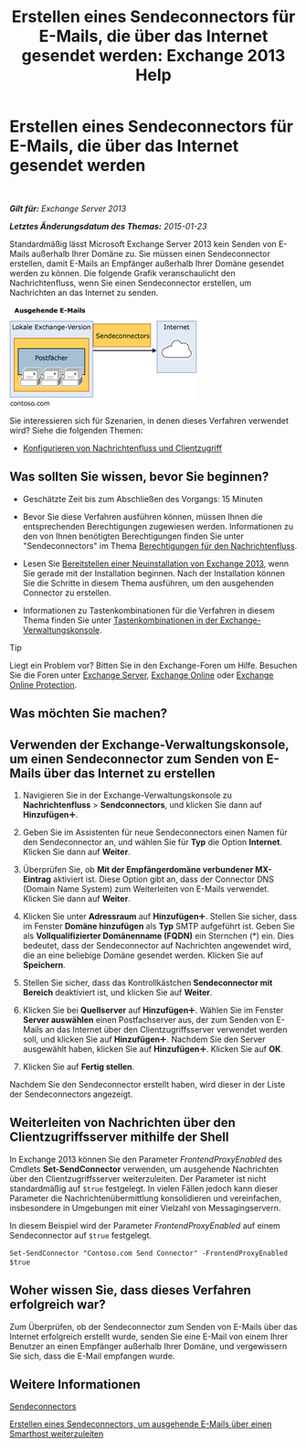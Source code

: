 ﻿---
title: 'Erstellen eines Sendeconnectors für E-Mails, die über das Internet gesendet werden: Exchange 2013 Help'
TOCTitle: Erstellen eines Sendeconnectors für E-Mails, die über das Internet gesendet werden
ms:assetid: 6deaefa8-1152-40d9-b1ba-9c19bdf8a928
ms:mtpsurl: https://technet.microsoft.com/de-de/library/JJ657457(v=EXCHG.150)
ms:contentKeyID: 50475910
ms.date: 04/24/2018
mtps_version: v=EXCHG.150
ms.translationtype: HT
---

# Erstellen eines Sendeconnectors für E-Mails, die über das Internet gesendet werden

 

_**Gilt für:** Exchange Server 2013_

_**Letztes Änderungsdatum des Themas:** 2015-01-23_

Standardmäßig lässt Microsoft Exchange Server 2013 kein Senden von E-Mails außerhalb Ihrer Domäne zu. Sie müssen einen Sendeconnector erstellen, damit E-Mails an Empfänger außerhalb Ihrer Domäne gesendet werden zu können. Die folgende Grafik veranschaulicht den Nachrichtenfluss, wenn Sie einen Sendeconnector erstellen, um Nachrichten an das Internet zu senden.

![connector\_send\_onprem\_internet](images/JJ657457.e8963e4f-7dce-461f-bbcf-660278cefa35(EXCHG.150).gif "connector_send_onprem_internet")

Sie interessieren sich für Szenarien, in denen dieses Verfahren verwendet wird? Siehe die folgenden Themen:

  - [Konfigurieren von Nachrichtenfluss und Clientzugriff](configure-mail-flow-and-client-access-exchange-2013-help.md)

## Was sollten Sie wissen, bevor Sie beginnen?

  - Geschätzte Zeit bis zum Abschließen des Vorgangs: 15 Minuten

  - Bevor Sie diese Verfahren ausführen können, müssen Ihnen die entsprechenden Berechtigungen zugewiesen werden. Informationen zu den von Ihnen benötigten Berechtigungen finden Sie unter "Sendeconnectors" im Thema [Berechtigungen für den Nachrichtenfluss](mail-flow-permissions-exchange-2013-help.md).

  - Lesen Sie [Bereitstellen einer Neuinstallation von Exchange 2013](deploy-a-new-installation-of-exchange-2013-exchange-2013-help.md), wenn Sie gerade mit der Installation beginnen. Nach der Installation können Sie die Schritte in diesem Thema ausführen, um den ausgehenden Connector zu erstellen.

  - Informationen zu Tastenkombinationen für die Verfahren in diesem Thema finden Sie unter [Tastenkombinationen in der Exchange-Verwaltungskonsole](keyboard-shortcuts-in-the-exchange-admin-center-exchange-online-protection-help.md).


> [!TIP]
> Liegt ein Problem vor? Bitten Sie in den Exchange-Foren um Hilfe. Besuchen Sie die Foren unter <A href="https://go.microsoft.com/fwlink/p/?linkid=60612">Exchange Server</A>, <A href="https://go.microsoft.com/fwlink/p/?linkid=267542">Exchange Online</A> oder <A href="https://go.microsoft.com/fwlink/p/?linkid=285351">Exchange Online Protection</A>.



## Was möchten Sie machen?

## Verwenden der Exchange-Verwaltungskonsole, um einen Sendeconnector zum Senden von E-Mails über das Internet zu erstellen

1.  Navigieren Sie in der Exchange-Verwaltungskonsole zu **Nachrichtenfluss** \> **Sendconnectors**, und klicken Sie dann auf **Hinzufügen**![Hinzufügen (Symbol)](images/JJ218640.c1e75329-d6d7-4073-a27d-498590bbb558(EXCHG.150).gif "Hinzufügen (Symbol)").

2.  Geben Sie im Assistenten für neue Sendeconnectors einen Namen für den Sendeconnector an, und wählen Sie für **Typ** die Option **Internet**. Klicken Sie dann auf **Weiter**.

3.  Überprüfen Sie, ob **Mit der Empfängerdomäne verbundener MX-Eintrag** aktiviert ist. Diese Option gibt an, dass der Connector DNS (Domain Name System) zum Weiterleiten von E-Mails verwendet. Klicken Sie dann auf **Weiter**.

4.  Klicken Sie unter **Adressraum** auf **Hinzufügen**![Hinzufügen (Symbol)](images/JJ218640.c1e75329-d6d7-4073-a27d-498590bbb558(EXCHG.150).gif "Hinzufügen (Symbol)"). Stellen Sie sicher, dass im Fenster **Domäne hinzufügen** als **Typ** SMTP aufgeführt ist. Geben Sie als **Vollqualifizierter Domänenname (FQDN)** ein Sternchen (\*) ein. Dies bedeutet, dass der Sendeconnector auf Nachrichten angewendet wird, die an eine beliebige Domäne gesendet werden. Klicken Sie auf **Speichern**.

5.  Stellen Sie sicher, dass das Kontrollkästchen **Sendeconnector mit Bereich** deaktiviert ist, und klicken Sie auf **Weiter**.

6.  Klicken Sie bei **Quellserver** auf **Hinzufügen**![Hinzufügen (Symbol)](images/JJ218640.c1e75329-d6d7-4073-a27d-498590bbb558(EXCHG.150).gif "Hinzufügen (Symbol)"). Wählen Sie im Fenster **Server auswählen** einen Postfachserver aus, der zum Senden von E-Mails an das Internet über den Clientzugriffsserver verwendet werden soll, und klicken Sie auf **Hinzufügen**![Hinzufügen (Symbol)](images/JJ218640.c1e75329-d6d7-4073-a27d-498590bbb558(EXCHG.150).gif "Hinzufügen (Symbol)"). Nachdem Sie den Server ausgewählt haben, klicken Sie auf **Hinzufügen**![Hinzufügen (Symbol)](images/JJ218640.c1e75329-d6d7-4073-a27d-498590bbb558(EXCHG.150).gif "Hinzufügen (Symbol)"). Klicken Sie auf **OK**.

7.  Klicken Sie auf **Fertig stellen**.

Nachdem Sie den Sendeconnector erstellt haben, wird dieser in der Liste der Sendeconnectors angezeigt.

## Weiterleiten von Nachrichten über den Clientzugriffsserver mithilfe der Shell

In Exchange 2013 können Sie den Parameter *FrontendProxyEnabled* des Cmdlets **Set-SendConnector** verwenden, um ausgehende Nachrichten über den Clientzugriffsserver weiterzuleiten. Der Parameter ist nicht standardmäßig auf `$true` festgelegt. In vielen Fällen jedoch kann dieser Parameter die Nachrichtenübermittlung konsolidieren und vereinfachen, insbesondere in Umgebungen mit einer Vielzahl von Messagingservern.

In diesem Beispiel wird der Parameter *FrontendProxyEnabled* auf einem Sendeconnector auf `$true` festgelegt.

    Set-SendConnector "Contoso.com Send Connector" -FrontendProxyEnabled $true

## Woher wissen Sie, dass dieses Verfahren erfolgreich war?

Zum Überprüfen, ob der Sendeconnector zum Senden von E-Mails über das Internet erfolgreich erstellt wurde, senden Sie eine E-Mail von einem Ihrer Benutzer an einen Empfänger außerhalb Ihrer Domäne, und vergewissern Sie sich, dass die E-Mail empfangen wurde.

## Weitere Informationen

[Sendeconnectors](send-connectors-exchange-2013-help.md)

[Erstellen eines Sendeconnectors, um ausgehende E-Mails über einen Smarthost weiterzuleiten](create-a-send-connector-to-route-outbound-email-through-a-smart-host-exchange-2013-help.md)

